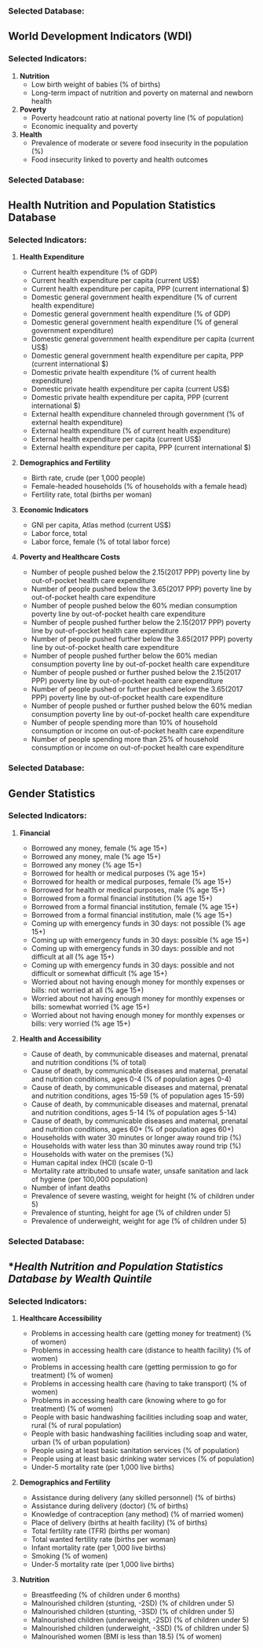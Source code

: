 ### **Selected Database:**
## **World Development Indicators (WDI)**
### **Selected Indicators:**
1. **Nutrition**
    - Low birth weight of babies (% of births)
    - Long-term impact of nutrition and poverty on maternal and newborn health
2. **Poverty**
    - Poverty headcount ratio at national poverty line (% of population)
    - Economic inequality and poverty
3. **Health**
    - Prevalence of moderate or severe food insecurity in the population (%)
    - Food insecurity linked to poverty and health outcomes

### **Selected Database:**  
## **Health Nutrition and Population Statistics Database**  
### **Selected Indicators:**  

1. **Health Expenditure**  
   - Current health expenditure (% of GDP)  
   - Current health expenditure per capita (current US$)  
   - Current health expenditure per capita, PPP (current international $)  
   - Domestic general government health expenditure (% of current health expenditure)  
   - Domestic general government health expenditure (% of GDP)  
   - Domestic general government health expenditure (% of general government expenditure)  
   - Domestic general government health expenditure per capita (current US$)  
   - Domestic general government health expenditure per capita, PPP (current international $)  
   - Domestic private health expenditure (% of current health expenditure)  
   - Domestic private health expenditure per capita (current US$)  
   - Domestic private health expenditure per capita, PPP (current international $)  
   - External health expenditure channeled through government (% of external health expenditure)  
   - External health expenditure (% of current health expenditure)  
   - External health expenditure per capita (current US$)  
   - External health expenditure per capita, PPP (current international $)  

2. **Demographics and Fertility**  
   - Birth rate, crude (per 1,000 people)  
   - Female-headed households (% of households with a female head)  
   - Fertility rate, total (births per woman)  

3. **Economic Indicators**  
   - GNI per capita, Atlas method (current US$)  
   - Labor force, total  
   - Labor force, female (% of total labor force)  

4. **Poverty and Healthcare Costs**  
   - Number of people pushed below the $2.15 ($2017 PPP) poverty line by out-of-pocket health care expenditure  
   - Number of people pushed below the $3.65 ($2017 PPP) poverty line by out-of-pocket health care expenditure  
   - Number of people pushed below the 60% median consumption poverty line by out-of-pocket health care expenditure  
   - Number of people pushed further below the $2.15 ($2017 PPP) poverty line by out-of-pocket health care expenditure  
   - Number of people pushed further below the $3.65 ($2017 PPP) poverty line by out-of-pocket health care expenditure  
   - Number of people pushed further below the 60% median consumption poverty line by out-of-pocket health care expenditure  
   - Number of people pushed or further pushed below the $2.15 ($2017 PPP) poverty line by out-of-pocket health care expenditure  
   - Number of people pushed or further pushed below the $3.65 ($2017 PPP) poverty line by out-of-pocket health care expenditure  
   - Number of people pushed or further pushed below the 60% median consumption poverty line by out-of-pocket health care expenditure  
   - Number of people spending more than 10% of household consumption or income on out-of-pocket health care expenditure  
   - Number of people spending more than 25% of household consumption or income on out-of-pocket health care expenditure

### **Selected Database:**
## **Gender Statistics**
### **Selected Indicators:**
1. **Financial**
   - Borrowed any money, female (% age 15+)
   - Borrowed any money, male (% age 15+)
   - Borrowed any money (% age 15+)
   - Borrowed for health or medical purposes (% age 15+)
   - Borrowed for health or medical purposes, female (% age 15+)
   - Borrowed for health or medical purposes, male (% age 15+)
   - Borrowed from a formal financial institution (% age 15+)
   - Borrowed from a formal financial institution, female (% age 15+)
   - Borrowed from a formal financial institution, male (% age 15+)
   - Coming up with emergency funds in 30 days: not possible (% age 15+)
   - Coming up with emergency funds in 30 days: possible (% age 15+)
   - Coming up with emergency funds in 30 days: possible and not difficult at all (% age 15+)
   - Coming up with emergency funds in 30 days: possible and not difficult or somewhat difficult (% age 15+)
   - Worried about not having enough money for monthly expenses or bills: not worried at all (% age 15+)
   - Worried about not having enough money for monthly expenses or bills: somewhat worried (% age 15+)
   - Worried about not having enough money for monthly expenses or bills: very worried (% age 15+)

2. **Health and Accessibility**
    - Cause of death, by communicable diseases and maternal, prenatal and nutrition conditions (% of total)
    - Cause of death, by communicable diseases and maternal, prenatal and nutrition conditions, ages 0-4 (% of population ages 0-4)
    - Cause of death, by communicable diseases and maternal, prenatal and nutrition conditions, ages 15-59 (% of population ages 15-59)
    - Cause of death, by communicable diseases and maternal, prenatal and nutrition conditions, ages 5-14 (% of population ages 5-14)
    - Cause of death, by communicable diseases and maternal, prenatal and nutrition conditions, ages 60+ (% of population ages 60+)
    - Households with water 30 minutes or longer away round trip (%)
    - Households with water less than 30 minutes away round trip (%)
    - Households with water on the premises (%)
    - Human capital index (HCI) (scale 0-1)
    - Mortality rate attributed to unsafe water, unsafe sanitation and lack of hygiene (per 100,000 population)
    - Number of infant deaths
    - Prevalence of severe wasting, weight for height (% of children under 5)
    - Prevalence of stunting, height for age (% of children under 5)
    - Prevalence of underweight, weight for age (% of children under 5)

### **Selected Database:**  
## **Health Nutrition and Population Statistics Database *by Wealth Quintile**  
### **Selected Indicators:**  

1. **Healthcare Accessibility**  
   - Problems in accessing health care (getting money for treatment) (% of women)
   - Problems in accessing health care (distance to health facility) (% of women)
   - Problems in accessing health care (getting permission to go for treatment) (% of women)
   - Problems in accessing health care (having to take transport) (% of women)
   - Problems in accessing health care (knowing where to go for treatment) (% of women)
   - People with basic handwashing facilities including soap and water, rural (% of rural population)
   - People with basic handwashing facilities including soap and water, urban (% of urban population)
   - People using at least basic sanitation services (% of population)
   - People using at least basic drinking water services (% of population)
   - Under-5 mortality rate (per 1,000 live births)

2. **Demographics and Fertility**  
   -   Assistance during delivery (any skilled personnel) (% of births)
   -   Assistance during delivery (doctor) (% of births)
   -   Knowledge of contraception (any method) (% of married women)
   -   Place of delivery (births at health facility) (% of births)
   -   Total fertility rate (TFR) (births per woman)
   -   Total wanted fertility rate (births per woman)
   -   Infant mortality rate (per 1,000 live births)
   -   Smoking (% of women)
   -   Under-5 mortality rate (per 1,000 live births)
    
3. **Nutrition**  
   - Breastfeeding (% of children under 6 months)
   -  Malnourished children (stunting, -2SD) (% of children under 5)
   -  Malnourished children (stunting, -3SD) (% of children under 5)
   -  Malnourished children (underweight, -2SD) (% of children under 5)
   -  Malnourished children (underweight, -3SD) (% of children under 5)
   -  Malnourished women (BMI is less than 18.5) (% of women)
